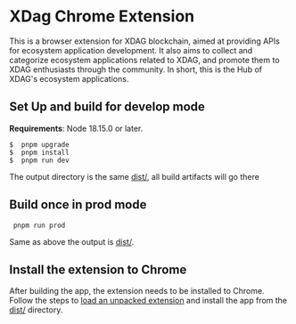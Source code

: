 # XDag Chrome Extension

This is a browser extension for XDAG blockchain, aimed at providing APIs for ecosystem application development. It also aims to collect and categorize ecosystem applications related to XDAG, and promote them to XDAG enthusiasts through the community. In short, this is the Hub of XDAG's ecosystem applications.

## Set Up and build for develop mode

**Requirements**: Node 18.15.0 or later.
```
$  pnpm upgrade
$  pnpm install
$  pnpm run dev
```
The output directory is the same [dist/](./dist/), all build artifacts will go there

## Build once in prod mode

```
 pnpm run prod
```

Same as above the output is [dist/](./dist/).

## Install the extension to Chrome

After building the app, the extension needs to be installed to Chrome. Follow the steps to [load an unpacked extension](https://developer.chrome.com/docs/extensions/mv3/getstarted/#unpacked) and install the app from the [dist/](./dist/) directory.
